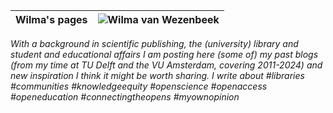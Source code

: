
| Wilma's pages  | ![Wilma van Wezenbeek](https://github.com/wvanwezenbeek/github.io/blob/9f3d0a234ef97214260b71b8bfa9acceb5db46cc/_posts/Foto-KB.jpg) |
|  :---:              | :---:    |

*With a background in scientific publishing, the (university) library and student and educational affairs I am posting here (some of) my past blogs (from my time at TU Delft and the VU Amsterdam, covering 2011-2024) and new inspiration I think it might be worth sharing. I write about #libraries #communities #knowledgeequity #openscience #openaccess #openeducation #connectingtheopens #myownopinion*
